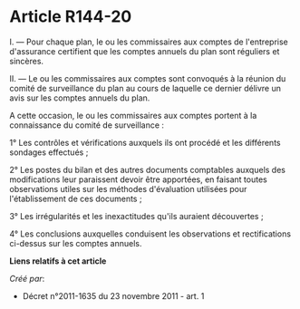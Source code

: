 # Article R144-20

I. ― Pour chaque plan, le ou les commissaires aux comptes de l'entreprise d'assurance certifient que les comptes annuels du
plan sont réguliers et sincères.

II. ― Le ou les commissaires aux comptes sont convoqués à la réunion du comité de surveillance du plan au cours de laquelle
ce dernier délivre un avis sur les comptes annuels du plan.

A cette occasion, le ou les commissaires aux comptes portent à la connaissance du comité de surveillance :

1° Les contrôles et vérifications auxquels ils ont procédé et les différents sondages effectués ;

2° Les postes du bilan et des autres documents comptables auxquels des modifications leur paraissent devoir être apportées,
en faisant toutes observations utiles sur les méthodes d'évaluation utilisées pour l'établissement de ces documents ;

3° Les irrégularités et les inexactitudes qu'ils auraient découvertes ;

4° Les conclusions auxquelles conduisent les observations et rectifications ci-dessus sur les comptes annuels.

**Liens relatifs à cet article**

_Créé par_:

  - Décret n°2011-1635 du 23 novembre 2011 - art. 1
